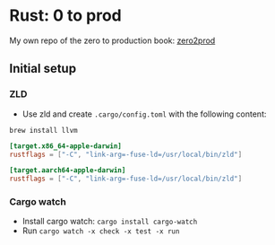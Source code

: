 # Rust: 0 to prod

My own repo of the zero to production book: [zero2prod](https://www.zero2prod.com/index.html)

## Initial setup

### ZLD

* Use zld and create `.cargo/config.toml` with the following content:

`brew install llvm`

```toml
[target.x86_64-apple-darwin]
rustflags = ["-C", "link-arg=-fuse-ld=/usr/local/bin/zld"]

[target.aarch64-apple-darwin]
rustflags = ["-C", "link-arg=-fuse-ld=/usr/local/bin/zld"]
```

### Cargo watch

* Install cargo watch: `cargo install cargo-watch`
* Run `cargo watch -x check -x test -x run`
